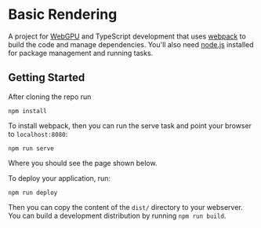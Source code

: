 # Basic Rendering

A project for [WebGPU](https://gpuweb.github.io/gpuweb/) and TypeScript development that uses [webpack](https://webpack.js.org/) to build the code
and manage dependencies. You'll also need [node.js](https://nodejs.org/) installed for package management
and running tasks.

## Getting Started

After cloning the repo run

```
npm install
```

To install webpack, then you can run the serve task and point your browser to `localhost:8080`:

```
npm run serve
```

Where you should see the page shown below.

To deploy your application, run:

```
npm run deploy
```

Then you can copy the content of the `dist/` directory to your webserver. You can build a development
distribution by running `npm run build`.
